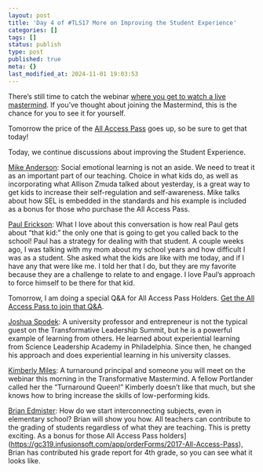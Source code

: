```yaml
---
layout: post
title: 'Day 4 of #TLS17 More on Improving the Student Experience'
categories: []
tags: []
status: publish
type: post
published: true
meta: {}
last_modified_at: 2024-11-01 19:03:53
---
```


There’s still time to catch the webinar 
[where you get to watch a live mastermind](https://zoom.us/webinar/register/f692e731e43d716834538d7d4481ef37). If you’ve thought about joining the Mastermind, this is the chance for you to see it for yourself.

Tomorrow the price of the 
[All Access Pass](https://gc319.infusionsoft.com/app/orderForms/2017-All-Access-Pass) goes up, so be sure to get that today!

Today, we continue discussions about improving the Student Experience.

[Mike Anderson](http://transformativeleadershipsummit.com/team/mike-anderson/): Social emotional learning is not an aside. We need to treat it as an important part of our teaching. Choice in what kids do, as well as incorporating what Allison Zmuda talked about yesterday, is a great way to get kids to increase their self-regulation and self-awareness. Mike talks about how SEL is embedded in the standards and his example is included as a bonus for those who purchase the All Access Pass.

[Paul Erickson](http://transformativeleadershipsummit.com/team/paul-erickson): What I love about this conversation is how real Paul gets about “that kid:” the only one that is going to get you called back to the school! Paul has a strategy for dealing with that student. A couple weeks ago, I was talking with my mom about my school years and how difficult I was as a student. She asked what the kids are like with me today, and if I have any that were like me. I told her that I do, but they are my favorite because they are a challenge to relate to and engage. I love Paul’s approach to force himself to be there for that kid.

Tomorrow, I am doing a special Q&A for All Access Pass Holders. 
[Get the All Access Pass to join that Q&A](https://gc319.infusionsoft.com/app/orderForms/2017-All-Access-Pass).

[Joshua Spodek](http://transformativeleadershipsummit.com/team/joshua-spodek): A university professor and entrepreneur is not the typical guest on the Transformative Leadership Summit, but he is a powerful example of learning from others. He learned about experiential learning from Science Leadership Academy in Philadelphia. Since then, he changed his approach and does experiential learning in his university classes.

[Kimberly Miles](http://transformativeleadershipsummit.com/team/kimberly-miles): A turnaround principal and someone you will meet on the webinar this morning in the Transformative Mastermind. A fellow Portlander called her the “Turnaround Queen!” Kimberly doesn’t like that much, but she knows how to bring increase the skills of low-performing kids.

[Brian Edmister](http://transformativeleadershipsummit.com/team/mike-anderson/): How do we start interconnecting subjects, even in elementary school? Brian will show you how. All teachers can contribute to the grading of students regardless of what they are teaching. This is pretty exciting. As a bonus for those All Access Pass holders](https://gc319.infusionsoft.com/app/orderForms/2017-All-Access-Pass), Brian has contributed his grade report for 4th grade, so you can see what it looks like.
